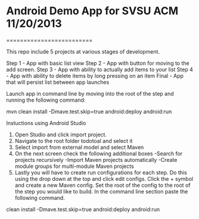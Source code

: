 # Android Demo App for SVSU ACM 11/20/2013
=========================

This repo include 5 projects at various stages of development.

Step 1 - App with basic list view
Step 2 - App with button for moving to the add screen.
Step 3 - App with ability to actually add items to your list
Step 4 - App with ability to delete items by long pressing on an item
Final  - App that will persist list between app launches

Launch app in command line by moving into the root of the step and running the following command:

mvn clean install -Dmave.test.skip=true android:deploy android:run

Instuctions using Android Studio

1. Open Studio and click import project.
2. Navigate to the root folder todotoal and select it
3. Select import from external model and select Maven
4. On the next screen check the following additional boxes
  -Search for projects recursively
  -Import Maven projects automatically
  -Create module groups for multi-module Maven projects
5. Lastly you will have to create run configurations for each step. Do this using the drop down at the top and click edit configs. Click the + symbol and create a new Maven config. Set the root of the config to the root of the step you would like to build. In the command line section paste the following command.

clean install -Dmave.test.skip=true android:deploy android:run
